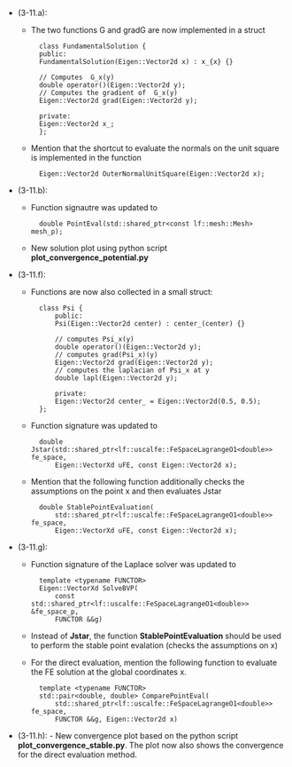 
- (3-11.a): 
	- The two functions   G and gradG are now implemented in a struct
		
			class FundamentalSolution {
			public:
			FundamentalSolution(Eigen::Vector2d x) : x_{x} {}

			// Computes  G_x(y)
			double operator()(Eigen::Vector2d y);
			// Computes the gradient of  G_x(y)
			Eigen::Vector2d grad(Eigen::Vector2d y);

			private:
			Eigen::Vector2d x_;
			}; 

	- Mention that the shortcut to evaluate the normals on the unit square is implemented in the function 
	    
			Eigen::Vector2d OuterNormalUnitSquare(Eigen::Vector2d x);

- (3-11.b): 
	- Function signautre was updated to 

        	double PointEval(std::shared_ptr<const lf::mesh::Mesh> mesh_p);
	
	- New solution plot using python script **plot_convergence_potential.py**



- (3-11.f): 
	- Functions are now also collected in a small struct:

			class Psi {
				public:
				Psi(Eigen::Vector2d center) : center_(center) {}

				// computes Psi_x(y)
				double operator()(Eigen::Vector2d y);
				// computes grad(Psi_x)(y)
				Eigen::Vector2d grad(Eigen::Vector2d y);
				// computes the laplacian of Psi_x at y
				double lapl(Eigen::Vector2d y);

				private:
				Eigen::Vector2d center_ = Eigen::Vector2d(0.5, 0.5);
			};

	- Function signature was updated to

			double Jstar(std::shared_ptr<lf::uscalfe::FeSpaceLagrangeO1<double>> fe_space,
				Eigen::VectorXd uFE, const Eigen::Vector2d x);

	- Mention that the following function additionally checks the assumptions on the point x and then evaluates Jstar

			double StablePointEvaluation(
				std::shared_ptr<lf::uscalfe::FeSpaceLagrangeO1<double>> fe_space,
				Eigen::VectorXd uFE, const Eigen::Vector2d x);

	


- (3-11.g): 
	- Function signature of the Laplace solver was updated to
			
			template <typename FUNCTOR>
			Eigen::VectorXd SolveBVP(
				const std::shared_ptr<lf::uscalfe::FeSpaceLagrangeO1<double>> &fe_space_p,
				FUNCTOR &&g)

	- Instead of **Jstar**, the function **StablePointEvaluation** should be used to perform the stable point evalation (checks the assumptions on x)
 
	- For the direct evaluation, mention the following function to evaluate the FE solution at the global coordinates x.

			template <typename FUNCTOR>
			std::pair<double, double> ComparePointEval(
				std::shared_ptr<lf::uscalfe::FeSpaceLagrangeO1<double>> fe_space,
				FUNCTOR &&g, Eigen::Vector2d x)

- (3-11.h): - New convergence plot based on the python script **plot_convergence_stable.py**. The plot now also shows the convergence for the direct evaluation method.


